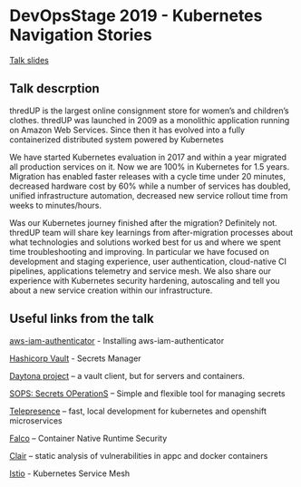 # DevOpsStage 2019 - Kubernetes Navigation Stories

[Talk slides](./DevOpsStage-2019-slides.pdf)

## Talk descrption

thredUP is the largest online consignment store for women’s and children’s clothes. thredUP was launched in 2009 as a monolithic application running on Amazon Web Services. Since then it has evolved into a fully containerized distributed system powered by Kubernetes

We have started Kubernetes evaluation in 2017 and within a year migrated all production services on it. Now we are 100% in Kubernetes for 1.5 years. Migration has enabled faster releases with a cycle time under 20 minutes, decreased hardware cost by 60% while a number of services has doubled, unified infrastructure automation, decreased new service rollout time from weeks to minutes/hours.

Was our Kubernetes journey finished after the migration? Definitely not. thredUP team will share key learnings from after-migration processes about what technologies and solutions worked best for us and where we spent time troubleshooting and improving. In particular we have focused on development and staging experience, user authentication, cloud-native CI pipelines, applications telemetry and service mesh. We also share our experience with Kubernetes security hardening, autoscaling and tell you about a new service creation within our infrastructure.

## Useful links from the talk

[aws-iam-authenticator](https://docs.aws.amazon.com/eks/latest/userguide/install-aws-iam-authenticator.html) - Installing aws-iam-authenticator

[Hashicorp Vault](https://www.vaultproject.io/) - Secrets Manager

[Daytona project](https://github.com/cruise-automation/daytona) – a vault client, but for servers and containers.

[SOPS: Secrets OPerationS](https://github.com/mozilla/sops) – Simple and flexible tool for managing secrets

[Telepresence](https://www.telepresence.io/) – fast, local development for kubernetes and openshift microservices

[Falco](https://falco.org/) – Container Native Runtime Security

[Clair](https://coreos.com/clair/docs/latest/) – static analysis of vulnerabilities in appc and docker containers

[Istio](https://istio.io/) - Kubernetes Service Mesh